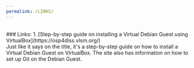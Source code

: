 ```yaml
---
permalink: /LINKS/
---
```

<br>
### Links:
1. [Step-by-step guide on installing a Virtual Debian Guest using VirtualBox](https://osp4diss.vlsm.org/)<br>
Just like it says on the title, it's a step-by-step guide on how to install a Virtual Debian Guest on VirtualBox. The site also has information on how to set up Git on the Debian Guest.
